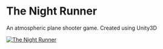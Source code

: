 # The Night Runner

An atmospheric plane shooter game. Created using Unity3D

[![The Night Runner](http://i.imgur.com/LGUmqnq.pngg)](https://vimeo.com/226356689 "Night Runner - Click to Watch!")




